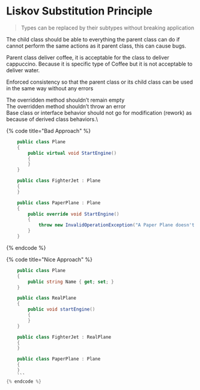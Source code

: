 # Liskov Substitution Principle


> Types can be replaced by their subtypes without breaking application

The child class should be able to everything the parent class can do if cannot perform the same actions as it parent class, this can cause bugs.

Parent class deliver coffee, it is acceptable for the class to deliver cappuccino. Because it is specific type of Coffee but it is not acceptable to deliver water.

Enforced consistency so that the parent class or its child class can be used in the same way without any errors

The overridden method shouldn’t remain empty\
The overridden method shouldn’t throw an error\
Base class or interface behavior should not go for modification (rework) as because of derived class behaviors.\


{% code title="Bad Approach" %}
```csharp
    public class Plane
    {
        public virtual void StartEngine()
        {
        }
    }

    public class FighterJet : Plane
    {
    }

    public class PaperPlane : Plane
    {
        public override void StartEngine()
        {
            throw new InvalidOperationException("A Paper Plane doesn't have an engine.");
        }
    }
```
{% endcode %}



{% code title="Nice Approach" %}
```csharp
    public class Plane
    {
        public string Name { get; set; }
    }

    public class RealPlane
    {
        public void startEngine()
        {
        }
    }

    public class FighterJet : RealPlane
    {
    }

    public class PaperPlane : Plane
    {
    }
    ```
{% endcode %}


